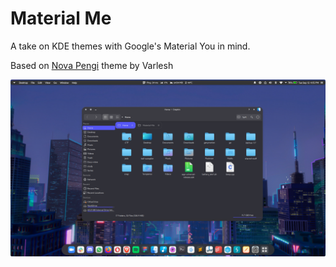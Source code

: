 
# Material Me

A take on KDE themes with Google's Material You in mind.

Based on [Nova Pengi](https://www.pling.com/p/1662817/) theme by Varlesh

![Cover](look-and-feel/Material-Me/contents/previews/preview.png)